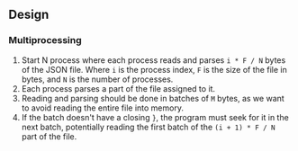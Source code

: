 ## Design

### Multiprocessing

1. Start N process where each process reads and parses `i * F / N` bytes of the JSON file.
Where `i` is the process index, `F` is the size of the file in bytes, and `N` is the number of processes.
2. Each process parses a part of the file assigned to it.
3. Reading and parsing should be done in batches of `M` bytes, as we want to avoid reading the entire file into memory.
4. If the batch doesn't have a closing `}`, the program must seek for it in the next batch, potentially reading the first batch of the `(i + 1) * F / N` part of the file.
